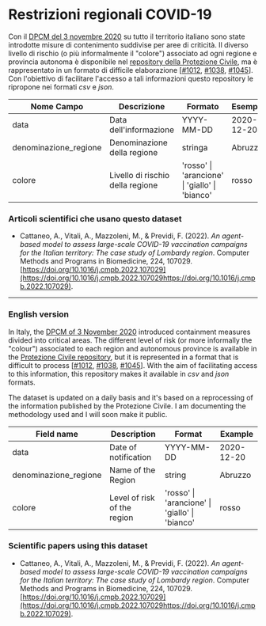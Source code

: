 # Restrizioni regionali COVID-19

Con il [DPCM del 3 novembre 2020](http://www.governo.it/it/articolo/dpcm-del-3-novembre-le-misure-suddivise-aree-di-criticit/15628) su tutto il territorio italiano sono state introdotte misure di contenimento suddivise per aree di criticità. 
Il diverso livello di rischio (o più informalmente il "colore") associato ad ogni regione e provincia autonoma è disponibile nel 
[repository della Protezione Civile](https://github.com/pcm-dpc/COVID-19), ma è rappresentato in un formato di difficile elaborazione [[#1012](https://github.com/pcm-dpc/COVID-19/issues/1012), [#1038](https://github.com/pcm-dpc/COVID-19/issues/1038), [#1045](https://github.com/pcm-dpc/COVID-19/issues/1045)].
Con l'obiettivo di facilitare l'accesso a tali informazioni questo repository le ripropone nei formati *csv* e *json*. 

| Nome Campo                | Descrizione                      | Formato                                        | Esempio    |
|---------------------------|----------------------------------|------------------------------------------------|------------|
| data                      | Data dell'informazione           | YYYY-MM-DD                                     | 2020-12-20 |
| denominazione_regione     | Denominazione della regione      | stringa                                        | Abruzzo    |
| colore                    | Livello di rischio della regione | 'rosso' \| 'arancione' \| 'giallo' \| 'bianco' | rosso      |


### Articoli scientifici che usano questo dataset

- Cattaneo, A., Vitali, A., Mazzoleni, M., & Previdi, F. (2022). *An agent-based model to assess large-scale COVID-19 vaccination campaigns for the Italian territory: The case study of Lombardy region*. Computer Methods and Programs in Biomedicine, 224, 107029. [https://doi.org/10.1016/j.cmpb.2022.107029](https://doi.org/10.1016/j.cmpb.2022.107029https://doi.org/10.1016/j.cmpb.2022.107029).


---

### English version

In Italy, the [DPCM of 3 November 2020](http://www.governo.it/it/articolo/dpcm-del-3-novembre-le-misure-suddivise-aree-di-criticit/15628) 
introduced containment measures divided into critical areas. 
The different level of risk (or more informally the "colour") associated to each region and autonomous province is available in the 
[Protezione Civile repository](https://github.com/pcm-dpc/COVID-19), but it is represented in a format that is difficult to process [[#1012](https://github.com/pcm-dpc/COVID-19/issues/1012), [#1038](https://github.com/pcm-dpc/COVID-19/issues/1038), [#1045](https://github.com/pcm-dpc/COVID-19/issues/1045)].
With the aim of facilitating access to this information, this repository makes it available in *csv* and *json* formats.

The dataset is updated on a daily basis and it's based on a reprocessing of the information published by the Protezione Civile. 
I am documenting the methodology used and I will soon make it public.

| Field name                | Description                      | Format                                         | Example    |
|---------------------------|----------------------------------|------------------------------------------------|------------|
| data                      | Date of notification             | YYYY-MM-DD                                     | 2020-12-20 |
| denominazione_regione     | Name of the Region               | string                                         | Abruzzo    |
| colore                    | Level of risk of the region      | 'rosso' \| 'arancione' \| 'giallo' \| 'bianco' | rosso      |


### Scientific papers using this dataset

- Cattaneo, A., Vitali, A., Mazzoleni, M., & Previdi, F. (2022). *An agent-based model to assess large-scale COVID-19 vaccination campaigns for the Italian territory: The case study of Lombardy region*. Computer Methods and Programs in Biomedicine, 224, 107029. [https://doi.org/10.1016/j.cmpb.2022.107029](https://doi.org/10.1016/j.cmpb.2022.107029https://doi.org/10.1016/j.cmpb.2022.107029).

